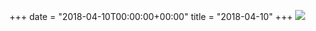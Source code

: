 +++
date = "2018-04-10T00:00:00+00:00"
title = "2018-04-10"
+++
<img class="img-fluid" src="/2018-04-10.jpg" />
